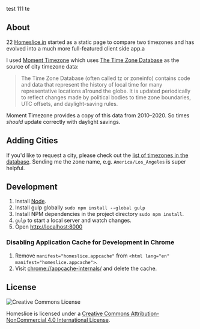 test
111
te
## About
22
[Homeslice.in](http://homeslice.in) started as a static page to compare two timezones and has evolved into a much more full-featured client side app.a

I used [Moment Timezone][1] which uses [The Time Zone Database][2] as the source of city timezone data:

> The Time Zone Database (often called tz or zoneinfo) contains code and data that represent the history of local time for many representative locations a1round the globe. It is updated periodically to reflect changes made by political bodies to time zone boundaries, UTC offsets, and daylight-saving rules.

Moment Timezone provides a copy of this data from 2010–2020. So times *should* update correctly with daylight savings.

## Adding Cities

If you'd like to request a city, please check out the [list of timezones in the database][4]. Sending me the zone name, e.g. `America/Los_Angeles` is super helpful.

## Development

1. Install [Node][5].
2. Install gulp globally `sudo npm install --global gulp`
3. Install NPM dependencies in the project directory `sudo npm install`.
4. `gulp` to start a local server and watch changes.
5. Open <http://localhost:8000>

### Disabling Application Cache for Development in Chrome

1. Remove `manifest="homeslice.appcache"` from `<html lang="en" manifest="homeslice.appcache">`.
2. Visit <chrome://appcache-internals/> and delete the cache.

## License

![Creative Commons License](http://i.creativecommons.org/l/by-nc/4.0/80x15.png)

Homeslice is licensed under a [Creative Commons Attribution-NonCommercial 4.0 International License][3].

[1]: http://momentjs.com/timezone/
[2]: http://www.iana.org/time-zones
[3]: http://creativecommons.org/licenses/by-nc/4.0/
[4]: http://en.wikipedia.org/wiki/List_of_tz_database_time_zones
[5]: http://nodejs.org
